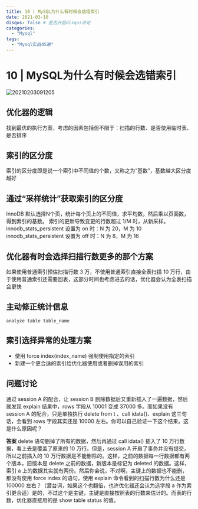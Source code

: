 ```yaml
---
title: 10 | MySQL为什么有时候会选错索引
date: 2021-03-10
disqus: false # 是否开启disqus评论
categories:
  - "Mysql"
tags:
  - "Mysql实战45讲"
---
```


<!--more-->

# 10 | MySQL为什么有时候会选错索引

![20210203091205](http://pic.zero-tt.fun/note/20210203091205.png)

## 优化器的逻辑
找到最优的执行方案，考虑的因素包括但不限于：扫描的行数、是否使用临时表、是否排序


## 索引的区分度
索引的区分度即是说一个索引中不同值的个数，又称之为“基数”，基数越大区分度越好

## 通过“采样统计”获取索引的区分度
InnoDB 默认选择N个页，统计每个页上的不同值，求平均数，然后乘以页面数，得到索引的基数。
索引的更新导致变更的行数超过 1/M 时，从新采样。
innodb_stats_persistent 设置为 on 时：N 为 20，M 为 10
innodb_stats_persistent 设置为 off 时：N 为 8，M 为 16

## 优化器有时会选择扫描行数更多的那个方案
如果使用普通索引预估扫描行数 3 万，不使用普通索引直接全表扫描 10 万行，由于使用普通索引还需要回表，这部分时间也考虑进去的话，优化器会认为全表扫描会更快

## 主动修正统计信息
`analyze table table_name`

## 索引选择异常的处理方案
* 使用 force index(index_name) 强制使用指定的索引
* 新建一个更合适的索引给优化器使用或者删掉误用的索引

## 问题讨论

通过 session A 的配合，让 session B 删除数据后又重新插入了一遍数据，然后就发现 explain 结果中，rows 字段从 10001 变成 37000 多。而如果没有 session A 的配合，只是单独执行 delete from t 、call idata()、explain 这三句话，会看到 rows 字段其实还是 10000 左右。你可以自己验证一下这个结果。这是什么原因呢？

**答案**
delete 语句删掉了所有的数据，然后再通过 call idata() 插入了 10 万行数据，看上去是覆盖了原来的 10 万行。但是，session A 开启了事务并没有提交，所以之前插入的 10 万行数据是不能删除的。这样，之前的数据每一行数据都有两个版本，旧版本是 delete 之前的数据，新版本是标记为 deleted 的数据。这样，索引 a 上的数据其实就有两份。然后你会说，不对啊，主键上的数据也不能删，那没有使用 force index 的语句，使用 explain 命令看到的扫描行数为什么还是 100000 左右？（潜台词，如果这个也翻倍，也许优化器还会认为选字段 a 作为索引更合适）是的，不过这个是主键，主键是直接按照表的行数来估计的。而表的行数，优化器直接用的是 show table status 的值。